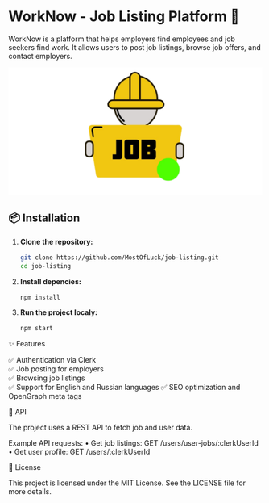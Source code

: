 # WorkNow - Job Listing Platform  🚀

WorkNow is a platform that helps employers find employees and job seekers find work. It allows users to post job listings, browse job offers, and contact employers.

![WorkNow](./screenshots/WorkNow.png)

## 📦 Installation

1. **Clone the repository:**
   ```sh
   git clone https://github.com/MostOfLuck/job-listing.git
   cd job-listing


2. **Install depencies:**
   ```sh
   npm install

3. **Run the project localy:**
   ```sh
   npm start

✨ Features

✅ Authentication via Clerk  
✅ Job posting for employers  
✅ Browsing job listings  
✅ Support for English and Russian languages
✅ SEO optimization and OpenGraph meta tags  


🔌 API

The project uses a REST API to fetch job and user data.

Example API requests:
	•	Get job listings: GET /users/user-jobs/:clerkUserId
	•	Get user profile: GET /users/:clerkUserId

📜 License

This project is licensed under the MIT License. See the LICENSE file for more details.
